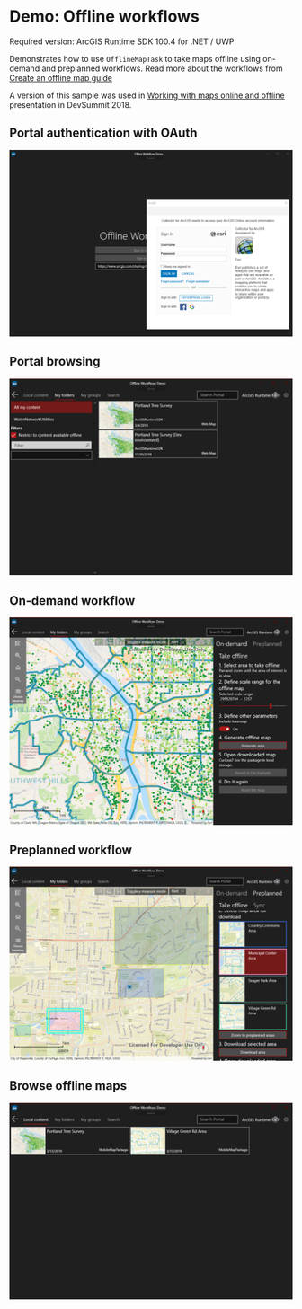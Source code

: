 # Demo: Offline workflows

Required version: ArcGIS Runtime SDK 100.4 for .NET / UWP

Demonstrates how to use `OfflineMapTask` to take maps offline using on-demand and preplanned workflows. Read more about the workflows from [Create an offline map guide](https://developers.arcgis.com/net/latest/wpf/guide/create-an-offline-map.htm)

A version of this sample was used in [Working with maps online and offline](https://www.youtube.com/watch?v=E2kpUVPnxxg]) presentation in DevSummit 2018.

## Portal authentication with OAuth

![Screenshot of the login screen with the OAuth dialog showing in a pop-up.](auth_screenshot.png)

## Portal browsing

![Screenshot of a listing of maps that can be taken offline.](offline_browse_screenshot_2.png)

## On-demand workflow

![Screenshot](on_demand_screenshot.png)

## Preplanned workflow

![Screenshot](pre_planned_screenshot.png)

## Browse offline maps

![Screenshot of a listing of mobile map packages that have been taken offline.](offline_browse_screenshot.png)